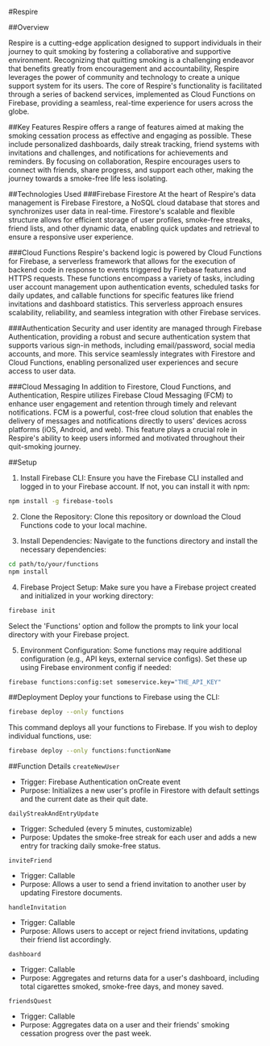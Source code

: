 #Respire

##Overview

Respire is a cutting-edge application designed to support individuals in their journey to quit smoking by fostering a collaborative and supportive environment. Recognizing that quitting smoking is a challenging endeavor that benefits greatly from encouragement and accountability, Respire leverages the power of community and technology to create a unique support system for its users. The core of Respire's functionality is facilitated through a series of backend services, implemented as Cloud Functions on Firebase, providing a seamless, real-time experience for users across the globe.

##Key Features
Respire offers a range of features aimed at making the smoking cessation process as effective and engaging as possible. These include personalized dashboards, daily streak tracking, friend systems with invitations and challenges, and notifications for achievements and reminders. By focusing on collaboration, Respire encourages users to connect with friends, share progress, and support each other, making the journey towards a smoke-free life less isolating.

##Technologies Used
###Firebase Firestore
At the heart of Respire's data management is Firebase Firestore, a NoSQL cloud database that stores and synchronizes user data in real-time. Firestore's scalable and flexible structure allows for efficient storage of user profiles, smoke-free streaks, friend lists, and other dynamic data, enabling quick updates and retrieval to ensure a responsive user experience.

###Cloud Functions
Respire's backend logic is powered by Cloud Functions for Firebase, a serverless framework that allows for the execution of backend code in response to events triggered by Firebase features and HTTPS requests. These functions encompass a variety of tasks, including user account management upon authentication events, scheduled tasks for daily updates, and callable functions for specific features like friend invitations and dashboard statistics. This serverless approach ensures scalability, reliability, and seamless integration with other Firebase services.

###Authentication
Security and user identity are managed through Firebase Authentication, providing a robust and secure authentication system that supports various sign-in methods, including email/password, social media accounts, and more. This service seamlessly integrates with Firestore and Cloud Functions, enabling personalized user experiences and secure access to user data.

###Cloud Messaging
In addition to Firestore, Cloud Functions, and Authentication, Respire utilizes Firebase Cloud Messaging (FCM) to enhance user engagement and retention through timely and relevant notifications. FCM is a powerful, cost-free cloud solution that enables the delivery of messages and notifications directly to users' devices across platforms (iOS, Android, and web). This feature plays a crucial role in Respire's ability to keep users informed and motivated throughout their quit-smoking journey.

##Setup
1. Install Firebase CLI: Ensure you have the Firebase CLI installed and logged in to your Firebase account. If not, you can install it with npm:
```bash
npm install -g firebase-tools
```
2. Clone the Repository: Clone this repository or download the Cloud Functions code to your local machine.

3. Install Dependencies: Navigate to the functions directory and install the necessary dependencies:

```bash
cd path/to/your/functions
npm install
```
4. Firebase Project Setup: Make sure you have a Firebase project created and initialized in your working directory:
```bash
firebase init
```
Select the 'Functions' option and follow the prompts to link your local directory with your Firebase project.

5. Environment Configuration: Some functions may require additional configuration (e.g., API keys, external service configs). Set these up using Firebase environment config if needed:
```bash
firebase functions:config:set someservice.key="THE_API_KEY"
```
##Deployment
Deploy your functions to Firebase using the CLI:

```bash
firebase deploy --only functions
```
This command deploys all your functions to Firebase. If you wish to deploy individual functions, use:

```bash
firebase deploy --only functions:functionName
```
##Function Details
`createNewUser`
* Trigger: Firebase Authentication onCreate event
* Purpose: Initializes a new user's profile in Firestore with default settings and the current date as their quit date.

`dailyStreakAndEntryUpdate`
* Trigger: Scheduled (every 5 minutes, customizable)
* Purpose: Updates the smoke-free streak for each user and adds a new entry for tracking daily smoke-free status.

`inviteFriend`
* Trigger: Callable
* Purpose: Allows a user to send a friend invitation to another user by updating Firestore documents.

`handleInvitation`
* Trigger: Callable
* Purpose: Allows users to accept or reject friend invitations, updating their friend list accordingly.

`dashboard`
* Trigger: Callable
* Purpose: Aggregates and returns data for a user's dashboard, including total cigarettes smoked, smoke-free days, and money saved.

`friendsQuest`
* Trigger: Callable
* Purpose: Aggregates data on a user and their friends' smoking cessation progress over the past week.
